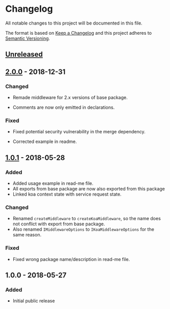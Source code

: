 # Changelog

All notable changes to this project will be documented in this file.

The format is based on [Keep a Changelog](http://keepachangelog.com/en/1.0.0/)
and this project adheres to [Semantic Versioning](http://semver.org/spec/v2.0.0.html).

## [Unreleased]

## [2.0.0] - 2018-12-31

### Changed

- Remade middleware for 2.x versions of base package.

- Comments are now only emitted in declarations.

### Fixed

- Fixed potential security vulnerability in the merge dependency.

- Corrected example in readme.

## [1.0.1] - 2018-05-28

### Added

- Added usage example in read-me file.
- All exports from base package are now also exported from this package
- Linked koa context state with service request state.

### Changed

- Renamed `createMiddleware` to `createKoaMiddleware`, so the name does not
  conflict with export from base package.
- Also renamed `IMiddlewareOptions` to `IKoaMiddlewareOptions` for the same
  reason.

### Fixed

- Fixed wrong package name/description in read-me file.

## 1.0.0 - 2018-05-27

### Added

- Initial public release

[Unreleased]: https://github.com/revam/koa-git-smart-proxy/compare/git-service-koa-v2.0.0...HEAD
[2.0.0]: https://github.com/revam/koa-git-smart-proxy/compare/git-service-koa-v1.0.1...git-service-koa-v2.0.0
[1.0.1]: https://github.com/revam/koa-git-smart-proxy/compare/git-service-koa-v1.0.0...git-service-koa-v1.0.1
